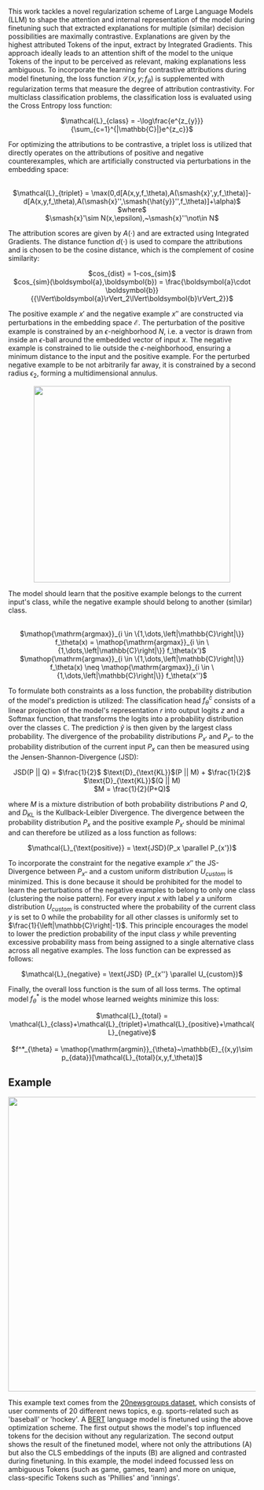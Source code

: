 This work tackles a novel regularization scheme of Large Language Models (LLM) to shape the attention and internal representation of the model during finetuning such that extracted explanations for multiple (similar) decision possibilities are maximally contrastive. Explanations are given by the highest attributed Tokens of the input, extract by Integrated Gradients. This approach ideally leads to an attention shift of the model to the unique Tokens of the input to be perceived as relevant, making explanations less ambiguous. To incorporate the learning for contrastive attributions during model finetuning, the loss function $\mathcal{L}(x,y;f_\theta)$ is supplemented with regularization terms that measure the degree of attribution contrastivity. For multiclass classification problems, the classification loss is evaluated using the Cross Entropy loss function: 
<p align="center">
  $\mathcal{L}_{class} = -\log\frac{e^{z_{y}}}{\sum_{c=1}^{|\mathbb{C}|}e^{z_c}}$ </p>
For optimizing the attributions to be contrastive, a triplet loss is utilized that directly operates on the attributions of positive and negative counterexamples, which are artificially constructed via perturbations in the embedding space:
<p align="center">
  <br/>
  $\mathcal{L}_{triplet} = \max(0,d[A(x,y,f_\theta),A(\smash{x}',y,f_\theta)]-d[A(x,y,f_\theta),A(\smash{x}'',\smash{\hat{y}}'',f_\theta)]+\alpha)$<br/>
  $where$<br/>
  $\smash{x}'\sim N(x,\epsilon),~\smash{x}''\not\in N$ </p>

The attribution scores are given by $A(\cdot)$ and are extracted using Integrated Gradients. The distance function $d(\cdot)$ is used to compare the attributions and is chosen to be the cosine distance, which is the complement of cosine similarity:
<p align="center">
  $cos_{dist} = 1-cos_{sim}$<br/>
  $cos_{sim}(\boldsymbol{a},\boldsymbol{b}) = \frac{\boldsymbol{a}\cdot \boldsymbol{b}}{{\lVert\boldsymbol{a}\rVert_2\lVert\boldsymbol{b}\rVert_2}}$</p>

The positive example $x'$ and the negative example $x''$ are constructed via perturbations in the embedding space $\mathcal{E}$. The perturbation of the positive example is constrained by an $\epsilon$-neighborhood $N$, i.e. a vector is drawn from inside an $\epsilon$-ball around the embedded vector of input $x$. The negative example is constrained to lie outside the $\epsilon$-neighborhood, ensuring a minimum distance to the input and the positive example. For the perturbed negative example to be not arbitrarily far away, it is constrained by a second radius $\epsilon_2$, forming a multidimensional annulus.
<p align="center">
<img src="https://github.com/user-attachments/assets/c985f040-74ce-43ed-b7d1-3a47cd400499" width="400"/>
</p>
The model should learn that the positive example belongs to the current input's class, while the negative example should belong to another (similar) class.
<p align="center"><br/>
  $\mathop{\mathrm{argmax}}_{i \in \{1,\dots,\left|\mathbb{C}\right|\}} f_\theta(x) = \mathop{\mathrm{argmax}}_{i \in \{1,\dots,\left|\mathbb{C}\right|\}} f_\theta(x')$<br/>
  $\mathop{\mathrm{argmax}}_{i \in \{1,\dots,\left|\mathbb{C}\right|\}} f_\theta(x) \neq \mathop{\mathrm{argmax}}_{i \in \{1,\dots,\left|\mathbb{C}\right|\}} f_\theta(x'')$</p>

To formulate both constraints as a loss function, the probability distribution of the model's prediction is utilized: The classification head $f^c_\theta$ consists of a linear projection of the model's representation $r$ into output logits $z$ and a Softmax function, that transforms the logits into a probability distribution over the classes $\mathbb{C}$. The prediction $\hat{y}$ is then given by the largest class probability. The divergence of the probability distributions $P_{x'}$ and $P_{x''}$ to the probability distribution of the current input $P_{x}$ can then be measured using the Jensen-Shannon-Divergence (JSD):
<p align="center">
  JSD(P || Q) = $\frac{1}{2}$ $\text{D}_{\text{KL}}$(P || M) + $\frac{1}{2}$ $\text{D}_{\text{KL}}$(Q || M) <br/>
  $M = \frac{1}{2}(P+Q)$</p>

where $M$ is a mixture distribution of both probability distributions $P$ and $Q$, and $D_{\text{KL}}$ is the Kullback-Leibler Divergence. The divergence between the probability distribution $P_x$ and the positive example $P_{x'}$ should be minimal and can therefore be utilized as a loss function as follows:
<p align="center">
$\mathcal{L}_{\text{positive}} = \text{JSD}(P_x \parallel P_{x'})$</p>

To incorporate the constraint for the negative example $x''$ the JS-Divergence between $P_{x''}$ and a custom uniform distribution $U_{custom}$ is minimized. This is done because it should be prohibited for the model to learn the perturbations of the negative examples to belong to only one class (clustering the noise pattern). For every input $x$ with label $y$ a uniform distribution $U_{custom}$ is constructed where the probability of the current class $y$ is set to $0$ while the probability for all other classes is uniformly set to $\frac{1}{\left|\mathbb{C}\right|-1}$. This principle encourages the model to lower the prediction probability of the input class $y$ while preventing excessive probability mass from being assigned to a single alternative class across all negative examples. The loss function can be expressed as follows:
<p align="center">
  $\mathcal{L}_{negative} = \text{JSD} (P_{x''} \parallel U_{custom})$</p>

Finally, the overall loss function is the sum of all loss terms. The optimal model $f^*_{\theta}$ is the model whose learned weights minimize this loss:
<p align="center">
  $\mathcal{L}_{total} = \mathcal{L}_{class}+\mathcal{L}_{triplet}+\mathcal{L}_{positive}+\mathcal{L}_{negative}$<br/><br/>
  $f^*_{\theta} = \mathop{\mathrm{argmin}}_{\theta}~\mathbb{E}_{(x,y)\sim p_{data}}[\mathcal{L}_{total}(x,y,f_\theta)]$

## Example

<p align="center">
<img src="https://github.com/user-attachments/assets/5df23797-2e9c-4e47-8424-8aa7968024f5" width="600"/>
</p>

This example text comes from the [20newsgroups dataset](https://scikit-learn.org/0.19/datasets/twenty_newsgroups.html), which consists of user comments of 20 different news topics, e.g. sports-related such as 'baseball' or 'hockey'. A [BERT](https://huggingface.co/docs/transformers/model_doc/bert) language model is finetuned using the above optimization scheme. The first output shows the model's top influenced tokens for the decision without any regularization. The second output shows the result of the finetuned model, where not only the attributions (A) but also the CLS embeddings of the inputs (B) are aligned and contrasted during finetuning. In this example, the model indeed focussed less on ambiguous Tokens (such as game, games, team) and more on unique, class-specific Tokens such as 'Phillies' and 'innings'.
